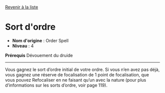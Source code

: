 [Revenir à la liste](..)

# Sort d'ordre

 * **Nom d'origine** : Order Spell
 * **Niveau** : 4


<p><strong>Prérequis</strong> Dévouement du druide</p>
<hr>
<p>Vous gagnez le sort d’ordre initial de votre ordre. Si vous n’en avez pas déjà, vous gagnez une réserve de focalisation de 1 point de focalisation, que vous pouvez Refocaliser en ne faisant qu’un avec la nature (pour plus d’informations sur les sorts d’ordre, voir page 119).</p>
